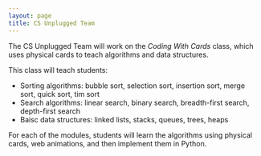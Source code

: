 ```yaml
---
layout: page
title: CS Unplugged Team
---
```


The CS Unplugged Team will work on the _Coding With Cards_ class, which 
uses physical cards to teach algorithms and data structures. 

This class will teach students: 

* Sorting algorithms: bubble sort, selection sort, insertion sort,
  merge sort, quick sort, tim sort
* Search algorithms: linear search, binary search, breadth-first search, depth-first search
* Baisc data structures: linked lists, stacks, queues, trees, heaps

For each of the modules, students will learn the algorithms using physical
cards, web animations, and then implement them in Python.


